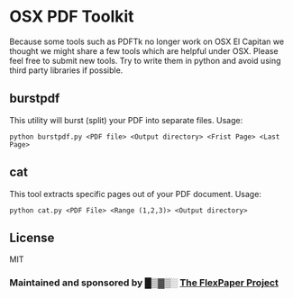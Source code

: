 OSX PDF Toolkit
=======
Because some tools such as PDFTk no longer work on OSX El Capitan we thought we might share a few tools which are helpful under OSX. 
Please feel free to submit new tools. Try to write them in python and avoid using third party libraries if possible. 

burstpdf
-----
This utility will burst (split) your PDF into separate files. Usage:
```
python burstpdf.py <PDF file> <Output directory> <Frist Page> <Last Page>
```

cat
-----
This tool extracts specific pages out of your PDF document. Usage:
```
python cat.py <PDF File> <Range (1,2,3)> <Output directory>
```

License
-------------------
MIT
<br/>
<h3>Maintained and sponsored by █▒▓▒░ <a href="http://flexpaper.devaldi.com/">The FlexPaper Project</a></h3>
